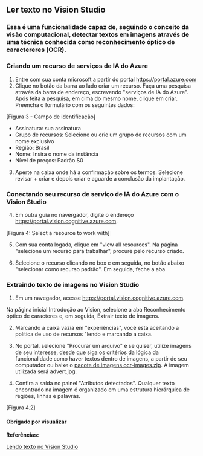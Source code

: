 ## Ler texto no Vision Studio

### Essa é uma funcionalidade capaz de, seguindo o conceito  da visão computacional, detectar textos em imagens através de uma técnica conhecida como reconhecimento óptico de caractereres (OCR). 

### Criando um recurso de serviços de IA do Azure

1. Entre com sua conta microsoft a partir do portal https://portal.azure.com
2. Clique no botão da barra ao lado criar um recurso. Faça uma pesquisa através da barra de endereço, escrevendo "serviços de IA do Azure". Após feita a pesquisa, em cima do mesmo nome, clique em criar. Preencha o formulário com os seguintes dados: 

[Figura 3 - Campo de identificação]
 
* Assinatura: sua assinatura
* Grupo de recursos: Selecione ou crie um grupo de recursos com um nome exclusivo
* Região: Brasil
* Nome: Insira o nome da instância
* Nível de preços: Padrão S0

3. Aperte na caixa onde há a confirmação sobre os termos.
Selecione revisar + criar e depois criar e aguarde a conclusão da implantação.

### Conectando seu recurso de serviço de IA do Azure com o Vision Studio

4. Em outra guia no navergador, digite o endereço https://portal.vision.cognitive.azure.com.

[Figura 4: Select a resource to work with]

5. Com sua conta logada, clique em "view all resources". 
Na página "selecione um recurso para trabalhar", procure pelo recurso criado.

6. Selecione o recurso clicando no box e em seguida, no botão abaixo "selecionar como recurso padrão". 
Em seguida, feche a aba. 

### Extraindo texto de imagens no Vision Studio

1. Em um navegador, acesse https://portal.vision.cognitive.azure.com.

Na página inicial Introdução ao Vision, selecione a aba Reconhecimento óptico de caracteres e, em seguida, Extrair texto de imagens.

2. Marcando a caixa vazia em "experiências", você está aceitando a política de uso de recursos "lendo e marcando a caixa.

3. No portal, selecione "Procurar um arquivo" e se quiser, utilize imagens de seu interesse, desde que siga os critérios da lógica da funcionalidade como haver textos dentro de imagens, a partir de seu computador ou baixe o [pacote de imagens ocr-images.zip](https://aka.ms/mslearn-ocr-images/). A imagem utilizada será advert.jpg.

4. Confira a saída no painel "Atributos detectados". Qualquer texto encontrado na imagem é organizado em uma estrutura hierárquica de regiões, linhas e palavras.

[Figura 4.2]

#### Obrigado por visualizar

**Referências:**

[Lendo texto no Vision Studio](https://microsoftlearning.github.io/mslearn-ai-fundamentals/Instructions/Labs/03-image-analysis.html/) 

